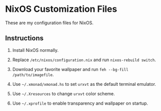 # NixOS Customization Files

These are my configuration files for NixOS.

## Instructions

1. Install NixOS normally.

2. Replace `/etc/nixos/configuration.nix` and run `nixos-rebuild switch`.

3. Download your favorite wallpaper and run `feh --bg-fill /path/to/imagefile`.

4. Use `~/.xmonad/xmonad.hs` to set `urxvt` as the default terminal emulator.

5. Use `~/.Xresources` to change `urxvt` color scheme.

6. Use `~/.xprofile` to enable transparency and wallpaper on startup.
